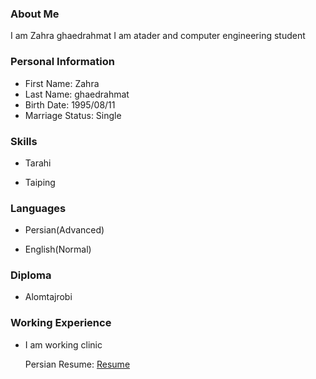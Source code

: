 <img src="" />

### About Me

I am Zahra ghaedrahmat
I am atader and computer engineering student

### Personal Information

- First Name: Zahra
- Last Name: ghaedrahmat
- Birth Date: 1995/08/11
- Marriage Status: Single

### Skills

+ Tarahi

+ Taiping

### Languages

- Persian(Advanced)

- English(Normal)

### Diploma

- Alomtajrobi

### Working Experience

- I am working clinic

  Persian Resume: <a href=""> Resume </a>
